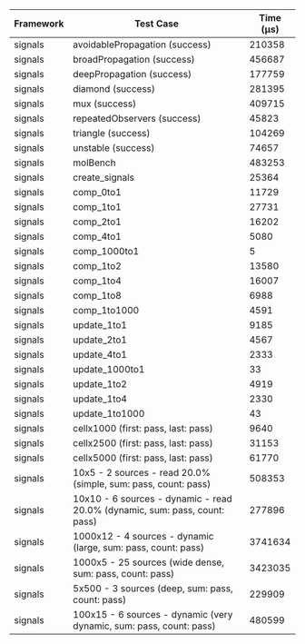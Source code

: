 | Framework | Test Case | Time (μs) |
| --- | --- | --- |
| signals | avoidablePropagation (success) | 210358 |
| signals | broadPropagation (success) | 456687 |
| signals | deepPropagation (success) | 177759 |
| signals | diamond (success) | 281395 |
| signals | mux (success) | 409715 |
| signals | repeatedObservers (success) | 45823 |
| signals | triangle (success) | 104269 |
| signals | unstable (success) | 74657 |
| signals | molBench | 483253 |
| signals | create_signals | 25364 |
| signals | comp_0to1 | 11729 |
| signals | comp_1to1 | 27731 |
| signals | comp_2to1 | 16202 |
| signals | comp_4to1 | 5080 |
| signals | comp_1000to1 | 5 |
| signals | comp_1to2 | 13580 |
| signals | comp_1to4 | 16007 |
| signals | comp_1to8 | 6988 |
| signals | comp_1to1000 | 4591 |
| signals | update_1to1 | 9185 |
| signals | update_2to1 | 4567 |
| signals | update_4to1 | 2333 |
| signals | update_1000to1 | 33 |
| signals | update_1to2 | 4919 |
| signals | update_1to4 | 2330 |
| signals | update_1to1000 | 43 |
| signals | cellx1000 (first: pass, last: pass) | 9640 |
| signals | cellx2500 (first: pass, last: pass) | 31153 |
| signals | cellx5000 (first: pass, last: pass) | 61770 |
| signals | 10x5 - 2 sources - read 20.0% (simple, sum: pass, count: pass) | 508353 |
| signals | 10x10 - 6 sources - dynamic - read 20.0% (dynamic, sum: pass, count: pass) | 277896 |
| signals | 1000x12 - 4 sources - dynamic (large, sum: pass, count: pass) | 3741634 |
| signals | 1000x5 - 25 sources (wide dense, sum: pass, count: pass) | 3423035 |
| signals | 5x500 - 3 sources (deep, sum: pass, count: pass) | 229909 |
| signals | 100x15 - 6 sources - dynamic (very dynamic, sum: pass, count: pass) | 480599 |
